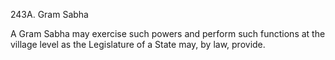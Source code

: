 243A. Gram Sabha

A Gram Sabha may exercise such powers and perform such functions at the village level as the Legislature of a State may, by law, provide.

